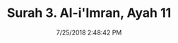 ---
title       : "Surah 3. Al-i'Imran, Ayah 11"
date        : 7/25/2018 2:48:42 PM
draft       : false
type        : "quran"
layout      : "compare"
BookCode    : "CMP"
SurahNumber : "3"
AyahNumber  : "11"
TotalAyah   : "200"
---